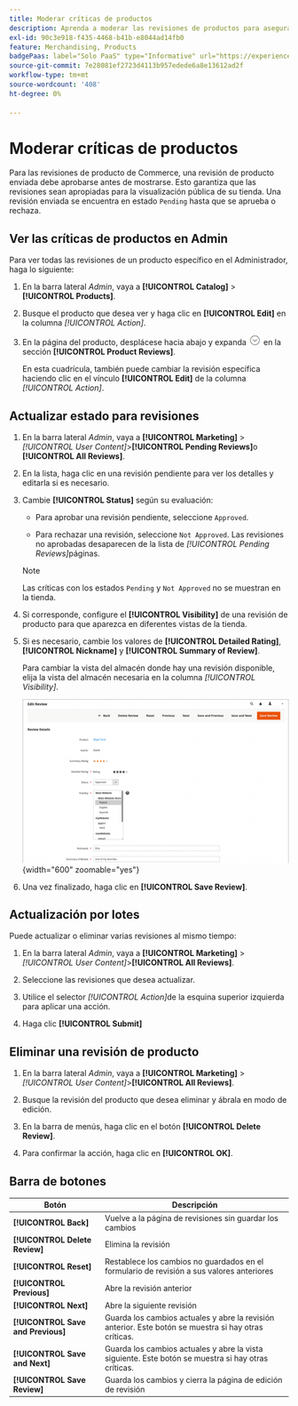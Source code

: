 ```yaml
---
title: Moderar críticas de productos
description: Aprenda a moderar las revisiones de productos para asegurarse de que las revisiones enviadas sean apropiadas para la visualización pública de su tienda.
exl-id: 90c3e918-f435-4468-b41b-e8044ad14fb0
feature: Merchandising, Products
badgePaas: label="Solo PaaS" type="Informative" url="https://experienceleague.adobe.com/en/docs/commerce/user-guides/product-solutions" tooltip="Se aplica solo a proyectos de Adobe Commerce en la nube (infraestructura PaaS administrada por Adobe) y a proyectos locales."
source-git-commit: 7e28081ef2723d4113b957edede6a8e13612ad2f
workflow-type: tm+mt
source-wordcount: '408'
ht-degree: 0%

---
```


# Moderar críticas de productos

Para las revisiones de producto de Commerce, una revisión de producto enviada debe aprobarse antes de mostrarse. Esto garantiza que las revisiones sean apropiadas para la visualización pública de su tienda. Una revisión enviada se encuentra en estado `Pending` hasta que se aprueba o rechaza.

## Ver las críticas de productos en Admin

Para ver todas las revisiones de un producto específico en el Administrador, haga lo siguiente:

1. En la barra lateral _Admin_, vaya a **[!UICONTROL Catalog]** > **[!UICONTROL Products]**.

1. Busque el producto que desea ver y haga clic en **[!UICONTROL Edit]** en la columna _[!UICONTROL Action]_.

1. En la página del producto, desplácese hacia abajo y expanda ![Selector de expansión](../assets/icon-display-expand.png) en la sección **[!UICONTROL Product Reviews]**.

   En esta cuadrícula, también puede cambiar la revisión específica haciendo clic en el vínculo **[!UICONTROL Edit]** de la columna _[!UICONTROL Action]_.

## Actualizar estado para revisiones

1. En la barra lateral _Admin_, vaya a **[!UICONTROL Marketing]** > _[!UICONTROL User Content]_>**[!UICONTROL Pending Reviews]**&#x200B;o **[!UICONTROL All Reviews]**.

1. En la lista, haga clic en una revisión pendiente para ver los detalles y editarla si es necesario.

1. Cambie **[!UICONTROL Status]** según su evaluación:

   - Para aprobar una revisión pendiente, seleccione `Approved`.

   - Para rechazar una revisión, seleccione `Not Approved`. Las revisiones no aprobadas desaparecen de la lista de _[!UICONTROL Pending Reviews]_&#x200B;páginas.

   >[!NOTE]
   >
   >Las críticas con los estados `Pending` y `Not Approved` no se muestran en la tienda.

1. Si corresponde, configure el **[!UICONTROL Visibility]** de una revisión de producto para que aparezca en diferentes vistas de la tienda.

1. Si es necesario, cambie los valores de **[!UICONTROL Detailed Rating]**, **[!UICONTROL Nickname]** y **[!UICONTROL Summary of Review]**.

   Para cambiar la vista del almacén donde hay una revisión disponible, elija la vista del almacén necesaria en la columna _[!UICONTROL Visibility]_.

   ![Editar página de revisión](./assets/edit-review-page.png){width="600" zoomable="yes"}

1. Una vez finalizado, haga clic en **[!UICONTROL Save Review]**.

## Actualización por lotes

Puede actualizar o eliminar varias revisiones al mismo tiempo:

1. En la barra lateral _Admin_, vaya a **[!UICONTROL Marketing]** > _[!UICONTROL User Content]_>**[!UICONTROL All Reviews]**.

1. Seleccione las revisiones que desea actualizar.

1. Utilice el selector _[!UICONTROL Action]_&#x200B;de la esquina superior izquierda para aplicar una acción.

1. Haga clic **[!UICONTROL Submit]**

## Eliminar una revisión de producto

1. En la barra lateral _Admin_, vaya a **[!UICONTROL Marketing]** > _[!UICONTROL User Content]_>**[!UICONTROL All Reviews]**.

1. Busque la revisión del producto que desea eliminar y ábrala en modo de edición.

1. En la barra de menús, haga clic en el botón **[!UICONTROL Delete Review]**.

1. Para confirmar la acción, haga clic en **[!UICONTROL OK]**.

## Barra de botones

| Botón | Descripción |
|----------|--------------|
| **[!UICONTROL Back]** | Vuelve a la página de revisiones sin guardar los cambios |
| **[!UICONTROL Delete Review]** | Elimina la revisión |
| **[!UICONTROL Reset]** | Restablece los cambios no guardados en el formulario de revisión a sus valores anteriores |
| **[!UICONTROL Previous]** | Abre la revisión anterior |
| **[!UICONTROL Next]** | Abre la siguiente revisión |
| **[!UICONTROL Save and Previous]** | Guarda los cambios actuales y abre la revisión anterior. Este botón se muestra si hay otras críticas. |
| **[!UICONTROL Save and Next]** | Guarda los cambios actuales y abre la vista siguiente. Este botón se muestra si hay otras críticas. |
| **[!UICONTROL Save Review]** | Guarda los cambios y cierra la página de edición de revisión |
